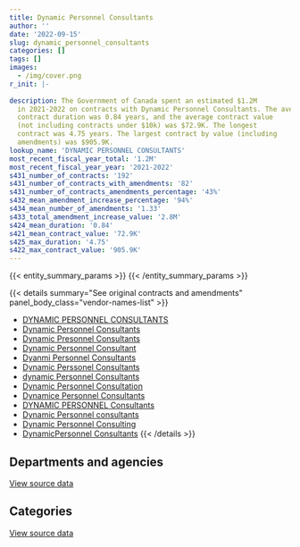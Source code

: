 ```yaml
---
title: Dynamic Personnel Consultants
author: ''
date: '2022-09-15'
slug: dynamic_personnel_consultants
categories: []
tags: []
images:
  - /img/cover.png
r_init: |-
  
description: The Government of Canada spent an estimated $1.2M
  in 2021-2022 on contracts with Dynamic Personnel Consultants. The average
  contract duration was 0.84 years, and the average contract value
  (not including contracts under $10k) was $72.9K. The longest
  contract was 4.75 years. The largest contract by value (including
  amendments) was $905.9K.
lookup_name: 'DYNAMIC PERSONNEL CONSULTANTS'
most_recent_fiscal_year_total: '1.2M'
most_recent_fiscal_year_year: '2021-2022'
s431_number_of_contracts: '192'
s431_number_of_contracts_with_amendments: '82'
s431_number_of_contracts_amendments_percentage: '43%'
s432_mean_amendment_increase_percentage: '94%'
s434_mean_number_of_amendments: '1.33'
s433_total_amendment_increase_value: '2.8M'
s424_mean_duration: '0.84'
s421_mean_contract_value: '72.9K'
s425_max_duration: '4.75'
s422_max_contract_value: '905.9K'
---
```


<script src="/rmarkdown-libs/htmlwidgets/htmlwidgets.js"></script>
<link href="/rmarkdown-libs/datatables-css/datatables-crosstalk.css" rel="stylesheet" />
<script src="/rmarkdown-libs/datatables-binding/datatables.js"></script>
<script src="/rmarkdown-libs/jquery/jquery-3.6.0.min.js"></script>
<link href="/rmarkdown-libs/dt-core-bootstrap/css/dataTables.bootstrap.min.css" rel="stylesheet" />
<link href="/rmarkdown-libs/dt-core-bootstrap/css/dataTables.bootstrap.extra.css" rel="stylesheet" />
<script src="/rmarkdown-libs/dt-core-bootstrap/js/jquery.dataTables.min.js"></script>
<script src="/rmarkdown-libs/dt-core-bootstrap/js/dataTables.bootstrap.min.js"></script>
<link href="/rmarkdown-libs/crosstalk/css/crosstalk.min.css" rel="stylesheet" />
<script src="/rmarkdown-libs/crosstalk/js/crosstalk.min.js"></script>
<script src="/rmarkdown-libs/htmlwidgets/htmlwidgets.js"></script>
<link href="/rmarkdown-libs/datatables-css/datatables-crosstalk.css" rel="stylesheet" />
<script src="/rmarkdown-libs/datatables-binding/datatables.js"></script>
<script src="/rmarkdown-libs/jquery/jquery-3.6.0.min.js"></script>
<link href="/rmarkdown-libs/dt-core-bootstrap/css/dataTables.bootstrap.min.css" rel="stylesheet" />
<link href="/rmarkdown-libs/dt-core-bootstrap/css/dataTables.bootstrap.extra.css" rel="stylesheet" />
<script src="/rmarkdown-libs/dt-core-bootstrap/js/jquery.dataTables.min.js"></script>
<script src="/rmarkdown-libs/dt-core-bootstrap/js/dataTables.bootstrap.min.js"></script>
<link href="/rmarkdown-libs/crosstalk/css/crosstalk.min.css" rel="stylesheet" />
<script src="/rmarkdown-libs/crosstalk/js/crosstalk.min.js"></script>

{{< entity_summary_params >}}
{{< /entity_summary_params >}}

{{< details summary="See original contracts and amendments" panel_body_class="vendor-names-list" >}}
- [DYNAMIC PERSONNEL CONSULTANTS](https://search.open.canada.ca/en/ct/?sort=contract_value_f%20desc&page=1&search_text=%22DYNAMIC%20PERSONNEL%20CONSULTANTS%22)
- [Dynamic Personnel Consultants](https://search.open.canada.ca/en/ct/?sort=contract_value_f%20desc&page=1&search_text=%22Dynamic%20Personnel%20Consultants%22)
- [Dynamic Presonnel Consultants](https://search.open.canada.ca/en/ct/?sort=contract_value_f%20desc&page=1&search_text=%22Dynamic%20Presonnel%20Consultants%22)
- [Dynamic Personnel Consultant](https://search.open.canada.ca/en/ct/?sort=contract_value_f%20desc&page=1&search_text=%22Dynamic%20Personnel%20Consultant%22)
- [Dyanmi Personnel Consultants](https://search.open.canada.ca/en/ct/?sort=contract_value_f%20desc&page=1&search_text=%22Dyanmi%20Personnel%20Consultants%22)
- [Dynamic Perssonel Consultants](https://search.open.canada.ca/en/ct/?sort=contract_value_f%20desc&page=1&search_text=%22Dynamic%20Perssonel%20Consultants%22)
- [dynamic Personnel Consultants](https://search.open.canada.ca/en/ct/?sort=contract_value_f%20desc&page=1&search_text=%22dynamic%20Personnel%20Consultants%22)
- [Dynamic Personnel Consultation](https://search.open.canada.ca/en/ct/?sort=contract_value_f%20desc&page=1&search_text=%22Dynamic%20Personnel%20Consultation%22)
- [Dynamice Personnel Consultants](https://search.open.canada.ca/en/ct/?sort=contract_value_f%20desc&page=1&search_text=%22Dynamice%20Personnel%20Consultants%22)
- [DYNAMIC PERSONNEL Consultants](https://search.open.canada.ca/en/ct/?sort=contract_value_f%20desc&page=1&search_text=%22DYNAMIC%20PERSONNEL%20Consultants%22)
- [Dynamic Personnel consultants](https://search.open.canada.ca/en/ct/?sort=contract_value_f%20desc&page=1&search_text=%22Dynamic%20Personnel%20consultants%22)
- [Dynamic Personnel Consulting](https://search.open.canada.ca/en/ct/?sort=contract_value_f%20desc&page=1&search_text=%22Dynamic%20Personnel%20Consulting%22)
- [DynamicPersonnel Consultants](https://search.open.canada.ca/en/ct/?sort=contract_value_f%20desc&page=1&search_text=%22DynamicPersonnel%20Consultants%22)
{{< /details >}}

## Departments and agencies

<div id="htmlwidget-1" style="width:100%;height:auto;" class="datatables html-widget"></div>
<script type="application/json" data-for="htmlwidget-1">{"x":{"style":"bootstrap","filter":"none","vertical":false,"data":[["<a href=\"/departments/atssc-scdata/\">Administrative Tribunals Support Service of Canada<\/a>","<a href=\"/departments/cbsa-asfc/\">Canada Border Services Agency<\/a>","<a href=\"/departments/cfia-acia/\">Canadian Food Inspection Agency<\/a>","<a href=\"/departments/cic/\">Immigration, Refugees and Citizenship Canada<\/a>","<a href=\"/departments/cra-arc/\">Canada Revenue Agency<\/a>","<a href=\"/departments/csc-scc/\">Correctional Service of Canada<\/a>","<a href=\"/departments/csps-efpc/\">Canada School of Public Service<\/a>","<a href=\"/departments/cta-otc/\">Canadian Transportation Agency<\/a>","<a href=\"/departments/dfatd-maecd/\">Global Affairs Canada<\/a>","<a href=\"/departments/dfo-mpo/\">Fisheries and Oceans Canada<\/a>","<a href=\"/departments/dnd-mdn/\">National Defence<\/a>","<a href=\"/departments/ec/\">Environment and Climate Change Canada<\/a>","<a href=\"/departments/esdc-edsc/\">Employment and Social Development Canada<\/a>","<a href=\"/departments/hc-sc/\">Health Canada<\/a>","<a href=\"/departments/iaac-aeic/\">Impact Assessment Agency of Canada<\/a>","<a href=\"/departments/ic/\">Innovation, Science and Economic Development Canada<\/a>","<a href=\"/departments/infc/\">Infrastructure Canada<\/a>","<a href=\"/departments/isc-sac/\">Indigenous Services Canada<\/a>","<a href=\"/departments/jus/\">Department of Justice Canada<\/a>","<a href=\"/departments/nrc-cnrc/\">National Research Council Canada<\/a>","<a href=\"/departments/nrcan-rncan/\">Natural Resources Canada<\/a>","<a href=\"/departments/nserc-crsng/\">Natural Sciences and Engineering Research Council of Canada<\/a>","<a href=\"/departments/oic-ci/\">Office of the Information Commissioner of Canada<\/a>","<a href=\"/departments/osgg-bsgg/\">Office of the Secretary to the Governor General<\/a>","<a href=\"/departments/pch/\">Canadian Heritage<\/a>","<a href=\"/departments/pco-bcp/\">Privy Council Office<\/a>","<a href=\"/departments/phac-aspc/\">Public Health Agency of Canada<\/a>","<a href=\"/departments/ppsc-sppc/\">Public Prosecution Service of Canada<\/a>"],[86082.9,null,42347.89,82783.8,26189.25,228756.09,81359.88,17143.74,89518.34,129823.08,822158.53,449549.58,83588.21,450412.1,null,345799.11,61345.01,46962.95,13539.15,55901.01,100208.53,33666.67,273217.47,0,44532.82,69542.91,93176.53,null],[null,39154.5,null,90296.01,null,83270.61,null,17190.71,177989.79,103250.84,890136.2,12592.5,150234.23,508491.94,null,311553.99,40236.67,null,10581.04,77319.76,56852.58,null,null,null,48653.77,180202.42,74332.93,null],[null,null,null,23343.57,null,null,null,17143.74,71914.11,null,528884.64,10929.11,73116.62,25328.28,14051.77,47963.78,null,null,null,null,10365.07,null,null,null,8484.14,null,null,null],[null,null,null,15619.27,null,null,null,null,76795.16,null,704964.04,null,4184.38,60390.46,60458.17,69358.51,94239.18,null,null,null,35181.39,null,null,null,6469.15,null,12668.36,59671.23]],"container":"<table class=\"table table-striped table-hover row-border order-column display\">\n  <thead>\n    <tr>\n      <th>Department<\/th>\n      <th>2018-2019<\/th>\n      <th>2019-2020<\/th>\n      <th>2020-2021<\/th>\n      <th>2021-2022<\/th>\n    <\/tr>\n  <\/thead>\n<\/table>","options":{"order":[[4,"desc"]],"pageLength":10,"autoWidth":true,"columnDefs":[{"targets":1,"render":"function(data, type, row, meta) {\n    return type !== 'display' ? data : DTWidget.formatCurrency(data, \"$\", 2, 3, \",\", \".\", true, null);\n  }"},{"targets":2,"render":"function(data, type, row, meta) {\n    return type !== 'display' ? data : DTWidget.formatCurrency(data, \"$\", 2, 3, \",\", \".\", true, null);\n  }"},{"targets":3,"render":"function(data, type, row, meta) {\n    return type !== 'display' ? data : DTWidget.formatCurrency(data, \"$\", 2, 3, \",\", \".\", true, null);\n  }"},{"targets":4,"render":"function(data, type, row, meta) {\n    return type !== 'display' ? data : DTWidget.formatCurrency(data, \"$\", 2, 3, \",\", \".\", true, null);\n  }"},{"width":"16%","targets":[1,2,3,4]},{"className":"dt-right","targets":[1,2,3,4]}],"orderClasses":false}},"evals":["options.columnDefs.0.render","options.columnDefs.1.render","options.columnDefs.2.render","options.columnDefs.3.render"],"jsHooks":[]}</script>
<p class="text-right">
<a href="https://github.com/GoC-Spending/contracts-data/tree/main/data/out/vendors/dynamic_personnel_consultants/summary_by_fiscal_year_by_department.csv" class="source-data-link btn btn-link">View source data</a>
</p>

## Categories

<div id="htmlwidget-2" style="width:100%;height:auto;" class="datatables html-widget"></div>
<script type="application/json" data-for="htmlwidget-2">{"x":{"style":"bootstrap","filter":"none","vertical":false,"data":[["<a href=\"/categories/office_management/\">Office management<\/a>","<a href=\"/categories/professional_services/\">Professional services<\/a>","<a href=\"/categories/information_technology/\">Information technology<\/a>","<a href=\"/categories/human_capital/\">Human capital<\/a>"],[4407.29,2888741.5,212606.88,621849.86],[39343.16,2592787.37,208876.85,31333.11],[1827.41,798688.83,31008.57,null],[null,1199999.32,null,null]],"container":"<table class=\"table table-striped table-hover row-border order-column display\">\n  <thead>\n    <tr>\n      <th>Category<\/th>\n      <th>2018-2019<\/th>\n      <th>2019-2020<\/th>\n      <th>2020-2021<\/th>\n      <th>2021-2022<\/th>\n    <\/tr>\n  <\/thead>\n<\/table>","options":{"order":[[4,"desc"]],"dom":"t","pageLength":30,"autoWidth":true,"columnDefs":[{"targets":1,"render":"function(data, type, row, meta) {\n    return type !== 'display' ? data : DTWidget.formatCurrency(data, \"$\", 2, 3, \",\", \".\", true, null);\n  }"},{"targets":2,"render":"function(data, type, row, meta) {\n    return type !== 'display' ? data : DTWidget.formatCurrency(data, \"$\", 2, 3, \",\", \".\", true, null);\n  }"},{"targets":3,"render":"function(data, type, row, meta) {\n    return type !== 'display' ? data : DTWidget.formatCurrency(data, \"$\", 2, 3, \",\", \".\", true, null);\n  }"},{"targets":4,"render":"function(data, type, row, meta) {\n    return type !== 'display' ? data : DTWidget.formatCurrency(data, \"$\", 2, 3, \",\", \".\", true, null);\n  }"},{"width":"16%","targets":[1,2,3,4]},{"className":"dt-right","targets":[1,2,3,4]}],"orderClasses":false,"lengthMenu":[10,25,30,50,100]}},"evals":["options.columnDefs.0.render","options.columnDefs.1.render","options.columnDefs.2.render","options.columnDefs.3.render"],"jsHooks":[]}</script>
<p class="text-right">
<a href="https://github.com/GoC-Spending/contracts-data/tree/main/data/out/vendors/dynamic_personnel_consultants/summary_by_fiscal_year_by_category.csv" class="source-data-link btn btn-link">View source data</a>
</p>
